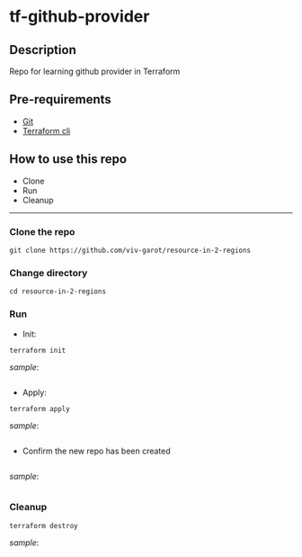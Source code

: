 # tf-github-provider

## Description
Repo for learning github provider in Terraform

## Pre-requirements

* [Git](https://git-scm.com/book/en/v2/Getting-Started-Installing-Git) 
* [Terraform cli](https://learn.hashicorp.com/tutorials/terraform/install-cli)

## How to use this repo

- Clone
- Run
- Cleanup

---

### Clone the repo

```
git clone https://github.com/viv-garot/resource-in-2-regions
```

### Change directory

```
cd resource-in-2-regions
```

### Run

* Init:

```
terraform init
```

_sample_:

```

```

* Apply:

```
terraform apply
```

_sample_:

```

```

* Confirm the new repo has been created

```

```

_sample_:

```

```

### Cleanup

```
terraform destroy
```

_sample_:

```

```
